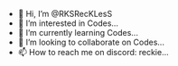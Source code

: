 - 👋 Hi, I’m @RKSRecKLesS
- 👀 I’m interested in Codes...
- 🌱 I’m currently learning Codes...
- 💞️ I’m looking to collaborate on Codes...
- 📫 How to reach me on discord: reckie...

<!---
RKSRecKLesS/RKSRecKLesS is a ✨ special ✨ repository because its `README.md` (this file) appears on your GitHub profile.
You can click the Preview link to take a look at your changes.
--->
